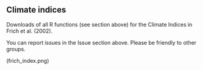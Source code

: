 ## Climate indices

Downloads of all R functions (see section above) for the Climate Indices in Frich et al. (2002).

You can report issues in the Issue section above. Please be friendly to other groups.

(frich_index.png)
